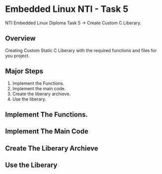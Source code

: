 # Embedded Linux NTI - Task 5
NTI Embedded Linux Diploma Task 5 -> Create Custom C Liberary.

## Overview
Creating Custom Static C Liberary with the required functions and files for you project.

## Major Steps
1) Implement the Functions.
2) Implement the main code.
3) Create the liberary archieve.
4) Use the liberary.

## Implement The Functions.


## Implement The Main Code


## Create The Liberary Archieve


## Use the Liberary


